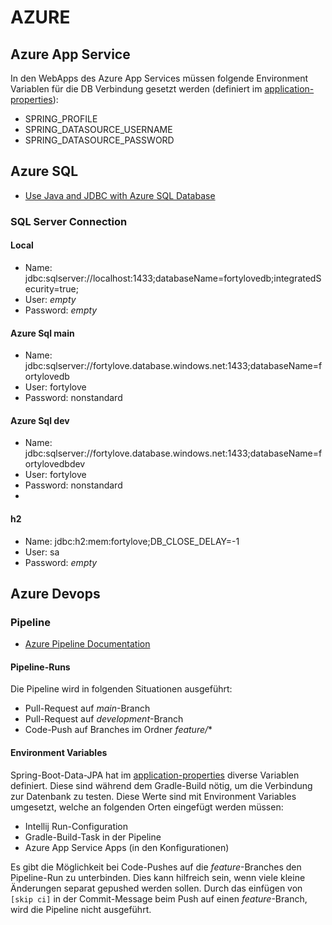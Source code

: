 # AZURE

## Azure App Service
In den WebApps des Azure App Services müssen folgende Environment Variablen für die DB Verbindung gesetzt werden (definiert im [application-properties](../../src/main/resources/application.properties)):
* SPRING_PROFILE
* SPRING_DATASOURCE_USERNAME
* SPRING_DATASOURCE_PASSWORD

## Azure SQL
* [Use Java and JDBC with Azure SQL Database](https://learn.microsoft.com/en-us/azure/azure-sql/database/connect-query-java?view=azuresql)

### SQL Server Connection
#### Local
* Name: jdbc:sqlserver://localhost:1433;databaseName=fortylovedb;integratedSecurity=true;
* User: *empty*
* Password: *empty*

#### Azure Sql main
* Name: jdbc:sqlserver://fortylove.database.windows.net:1433;databaseName=fortylovedb
* User: fortylove
* Password: nonstandard

#### Azure Sql dev
* Name: jdbc:sqlserver://fortylove.database.windows.net:1433;databaseName=fortylovedbdev
* User: fortylove
* Password: nonstandard
* 
#### h2
* Name: jdbc:h2:mem:fortylove;DB_CLOSE_DELAY=-1
* User: sa
* Password: *empty*

## Azure Devops
### Pipeline
* [Azure Pipeline Documentation](https://learn.microsoft.com/en-us/azure/devops/pipelines/?view=azure-devops)

#### Pipeline-Runs
Die Pipeline wird in folgenden Situationen ausgeführt:
* Pull-Request auf *main*-Branch
* Pull-Request auf *development*-Branch
* Code-Push auf Branches im Ordner *feature/**

#### Environment Variables
Spring-Boot-Data-JPA hat im [application-properties](../../src/main/resources/application.properties) diverse Variablen definiert. Diese sind während dem Gradle-Build
nötig, um die Verbindung zur Datenbank zu testen. Diese Werte sind mit Environment Variables umgesetzt, welche an folgenden Orten eingefügt werden müssen:
* Intellij Run-Configuration
* Gradle-Build-Task in der Pipeline
* Azure App Service Apps (in den Konfigurationen)

Es gibt die Möglichkeit bei Code-Pushes auf die *feature*-Branches den Pipeline-Run zu unterbinden. Dies kann hilfreich sein, wenn viele kleine Änderungen separat
gepushed werden sollen. Durch das einfügen von `[skip ci]` in der Commit-Message beim Push auf einen *feature*-Branch, wird die Pipeline nicht ausgeführt.

